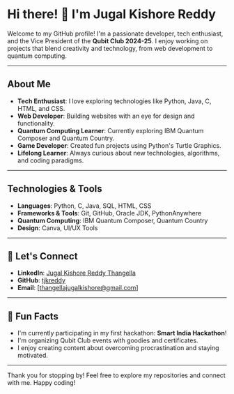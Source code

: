 # Hi there! 👋 I'm Jugal Kishore Reddy

Welcome to my GitHub profile! I'm a passionate developer, tech enthusiast, and the Vice President of the **Qubit Club 2024-25**. I enjoy working on projects that blend creativity and technology, from web development to quantum computing.

---

##  About Me
- **Tech Enthusiast**: I love exploring technologies like Python, Java, C, HTML, and CSS.  
- **Web Developer**: Building websites with an eye for design and functionality.  
- **Quantum Computing Learner**: Currently exploring IBM Quantum Composer and Quantum Country.  
- **Game Developer**: Created fun projects using Python's Turtle Graphics.  
- **Lifelong Learner**: Always curious about new technologies, algorithms, and coding paradigms.

---

##  Technologies & Tools
- **Languages**: Python, C, Java, SQL, HTML, CSS  
- **Frameworks & Tools**: Git, GitHub, Oracle JDK, PythonAnywhere  
- **Quantum Computing**: IBM Quantum Composer, Quantum Country  
- **Design**: Canva, UI/UX Tools  

---

## 🔗 Let's Connect
- **LinkedIn**: [Jugal Kishore Reddy Thangella](https://linkedin.com/in/jugal-kishore-reddy-thangella)  
- **GitHub**: [tjkreddy](https://github.com/tjkreddy)  
- **Email**: [thangellajugalkishore@gmail.com]  

---

## 🌱 Fun Facts
-  I'm currently participating in my first hackathon: **Smart India Hackathon**!  
-  I'm organizing Qubit Club events with goodies and certificates.  
-  I enjoy creating content about overcoming procrastination and staying motivated.  

---

Thank you for stopping by! Feel free to explore my repositories and connect with me. Happy coding!
